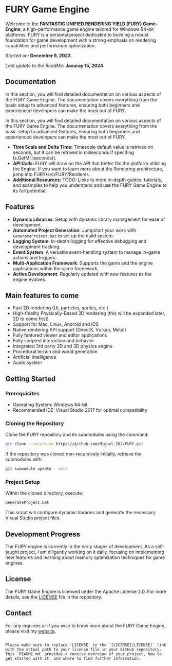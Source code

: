 # FURY Game Engine

Welcome to the **FANTASTIC UNIFIED RENDERING YIELD (FURY) Game-Engine**, a high-performance game engine tailored for Windows 64-bit platforms. FURY is a personal project dedicated to building a robust foundation for game development with a strong emphasis on rendering capabilities and performance optimization.


*Started on*: **December 5, 2023**. 

*Last update to the ReadMe*: **Januray 15, 2024**.

## Documentation
In this section, you will find detailed documentation on various aspects of the FURY Game Engine. The documentation covers everything from the basic setup to advanced features, ensuring both beginners and experienced developers can make the most out of FURY.

In this section, you will find detailed documentation on various aspects of the FURY Game Engine. The documentation covers everything from the basic setup to advanced features, ensuring both beginners and experienced developers can make the most out of FURY.

- **Time Scale and Delta Time:** Timescale default value is retrived on seconds, but it can be retrived in miliseconds if specifing ts.GetMilliseconds().
- **API Calls:** FURY will draw on the API that better fits the platform utilizing the Engine. If you want to learn more about the Rendering architecture, jump into FURY/src/FURY/Renderer..
- **Additional Resources:** TODO: Links to more in-depth guides, tutorials, and examples to help you understand and use the FURY Game Engine to its full potential.

## Features

- **Dynamic Libraries**: Setup with dynamic library management for ease of development.
- **Automated Project Generation**: Jumpstart your work with `GenerateProject.bat` to set up the build system.
- **Logging System**: In-depth logging for effective debugging and development tracking.
- **Event System**: A versatile event-handling system to manage in-game actions and triggers.
- **Multi-Application Framework**: Supports the game and the engine applications within the same framework.
- **Active Development**: Regularly updated with new features as the engine evolves.

## Main features to come
- Fast 2D rendering (UI, particles, sprites, etc.)
- High-fidelity Physically-Based 3D rendering (this will be expanded later, 2D to come first)
- Support for Mac, Linux, Android and iOS
- Native rendering API support (DirectX, Vulkan, Metal)
- Fully featured viewer and editor applications
- Fully scripted interaction and behavior
- Integrated 3rd party 2D and 3D physics engine
- Procedural terrain and world generation
- Artificial Intelligence
- Audio system

## Getting Started

### Prerequisites

- Operating System: Windows 64-bit
- Recommended IDE: Visual Studio 2017 for optimal compatibility

### Cloning the Repository

Clone the FURY repository and its submodules using the command:

```bash
git clone --recursive https://github.com/Miguel-202/FURY.git
```

If the repository was cloned non-recursively initially, retrieve the submodules with:

```bash
git submodule update --init
```

### Project Setup

Within the cloned directory, execute:

```bash
GenerateProject.bat
```

This script will configure dynamic libraries and generate the necessary Visual Studio project files.

## Development Progress

The FURY engine is currently in the early stages of development. As a self-taught project, I am diligently working on it daily, focusing on implementing new features and learning about memory optimization techniques for game engines.

## License

The FURY Game Engine is licensed under the Apache License 2.0. For more details, see the [LICENSE](LICENSE) file in the repository.

## Contact

For any inquiries or if you wish to know more about the FURY Game Engine, please visit my [website](https://miguelmartinezolivares.com/).
```

Please make sure to replace `LICENSE` in the `[LICENSE](LICENSE)` link with the actual path to your license file in your GitHub repository. This `README.md` provides a concise overview of your project, how to get started with it, and where to find further information.
